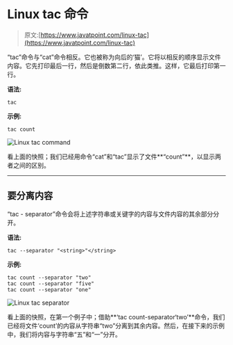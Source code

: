 # Linux tac 命令

> 原文:[https://www.javatpoint.com/linux-tac](https://www.javatpoint.com/linux-tac)

“tac”命令与“cat”命令相反。它也被称为向后的‘猫’。它将以相反的顺序显示文件内容。它先打印最后一行，然后是倒数第二行，依此类推。这样，它最后打印第一行。

**语法:**

```
tac 
```

**示例:**

```
tac count

```

![Linux tac command](../Images/75d2a4dfacbc4705e6c9ba7106d74444.png)

看上面的快照；我们已经用命令“cat”和“tac”显示了文件**“count”**，以显示两者之间的区别。

* * *

## 要分离内容

“tac - separator”命令会将上述字符串或关键字的内容与文件内容的其余部分分开。

**语法:**

```
tac --separator "<string>"</string> 
```

**示例:**

```
tac count --separator "two"
tac count --separator "five"
tac count --separator "one"

```

![Linux tac separator](../Images/bf97aafa9c2f99dd57b41c650680c539.png)

看上面的快照，在第一个例子中；借助**‘tac count-separator‘two’**命令，我们已经将文件‘count’的内容从字符串“two”分离到其余内容。然后，在接下来的示例中，我们将内容与字符串“五”和“一”分开。